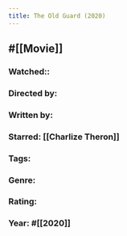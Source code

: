 ```yaml
---
title: The Old Guard (2020)
---
```


## #[[Movie]]
### Watched:: 

### Directed by:

### Written by:

### Starred: [[Charlize Theron]]

### Tags:

### Genre:

### Rating: 

### Year: #[[2020]]
